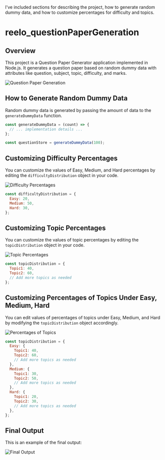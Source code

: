 I've included sections for describing the project, how to generate random dummy data, and how to customize percentages for difficulty and topics.


# reelo_questionPaperGeneration

## Overview

This project is a Question Paper Generator application implemented in Node.js. It generates a question paper based on random dummy data with attributes like question, subject, topic, difficulty, and marks.

![Question Paper Generation](https://github.com/saikrishnayadav764/reelo_questionPaperGeneration/assets/106056182/a2f43a71-74c2-4792-a51d-1740ba5e141a)

## How to Generate Random Dummy Data

Random dummy data is generated by passing the amount of data to the `generateDummyData` function.

```javascript
const generateDummyData = (count) => {
  // ... implementation details ...
};

const questionStore = generateDummyData(100);
```

## Customizing Difficulty Percentages

You can customize the values of Easy, Medium, and Hard percentages by editing the `difficultyDistribution` object in your code.

![Difficulty Percentages](https://github.com/saikrishnayadav764/reelo_questionPaperGeneration/assets/106056182/b580a3aa-eb52-4cd6-a50f-658b65342cfa)

```javascript
const difficultyDistribution = {
  Easy: 20,
  Medium: 50,
  Hard: 30,
};
```

## Customizing Topic Percentages

You can customize the values of topic percentages by editing the `topicDistribution` object in your code.

![Topic Percentages](https://github.com/saikrishnayadav764/reelo_questionPaperGeneration/assets/106056182/4782f284-68cc-4a6e-95a2-eb6e252b270c)

```javascript
const topicDistribution = {
  Topic1: 40,
  Topic2: 60,
  // Add more topics as needed
};
```

## Customizing Percentages of Topics Under Easy, Medium, Hard

You can edit values of percentages of topics under Easy, Medium, and Hard by modifying the `topicDistribution` object accordingly.

![Percentages of Topics](https://github.com/saikrishnayadav764/reelo_questionPaperGeneration/assets/106056182/400df84b-3f67-4c84-addd-a4b7698e4be3)

```javascript
const topicDistribution = {
  Easy: {
    Topic1: 40,
    Topic2: 60,
    // Add more topics as needed
  },
  Medium: {
    Topic1: 30,
    Topic2: 50,
    // Add more topics as needed
  },
  Hard: {
    Topic1: 20,
    Topic2: 30,
    // Add more topics as needed
  },
};
```

## Final Output

This is an example of the final output:

![Final Output](https://github.com/saikrishnayadav764/reelo_questionPaperGeneration/assets/106056182/c1c608ce-4c9b-4d56-8842-8470475baafd)
```
